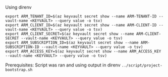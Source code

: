 Using direnv
```
export ARM_TENANT_ID=$(az keyvault secret show --name ARM-TENANT-ID --vault-name <KEYVAULT> --query value -o tsv)
export ARM_CLIENT_ID=$(az keyvault secret show --name ARM-CLIENT-ID --vault-name <KEYVAULT> --query value -o tsv)
export ARM_CLIENT_SECRET=$(az keyvault secret show --name ARM-CLIENT-SECRET --vault-name <KEYVAULT> --query value -o tsv)
export ARM_SUBSCRIPTION_ID=$(az keyvault secret show --name ARM-SUBSCRIPTION-ID --vault-name <KEYVAULT> --query value -o tsv)
export ARM_ACCESS_KEY=$(az keyvault secret show --name ARM_ACCESS_KEY --vault-name <KEYVAULT> --query value -o tsv)
```

Prerequisites:
Script was ran and using output in direnv
`../script/project-bootstrap.sh`